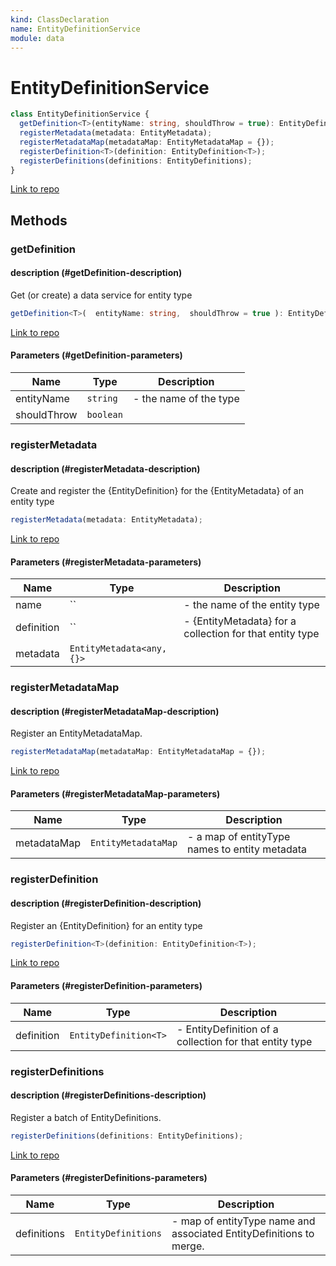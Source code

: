 ```yaml
---
kind: ClassDeclaration
name: EntityDefinitionService
module: data
---
```


# EntityDefinitionService

```ts
class EntityDefinitionService {
  getDefinition<T>(entityName: string, shouldThrow = true): EntityDefinition<T>;
  registerMetadata(metadata: EntityMetadata);
  registerMetadataMap(metadataMap: EntityMetadataMap = {});
  registerDefinition<T>(definition: EntityDefinition<T>);
  registerDefinitions(definitions: EntityDefinitions);
}
```

[Link to repo](https://github.com/ngrx/platform/blob/master/modules/data/src/entity-metadata/entity-definition.service.ts#L15-L108)

## Methods

### getDefinition

#### description (#getDefinition-description)

Get (or create) a data service for entity type

```ts
getDefinition<T>(  entityName: string,  shouldThrow = true ): EntityDefinition<T>;
```

[Link to repo](https://github.com/ngrx/platform/blob/master/modules/data/src/entity-metadata/entity-definition.service.ts#L38-L48)

#### Parameters (#getDefinition-parameters)

| Name        | Type      | Description            |
| ----------- | --------- | ---------------------- |
| entityName  | `string`  | - the name of the type |
| shouldThrow | `boolean` |                        |

### registerMetadata

#### description (#registerMetadata-description)

Create and register the {EntityDefinition} for the {EntityMetadata} of an entity type

```ts
registerMetadata(metadata: EntityMetadata);
```

[Link to repo](https://github.com/ngrx/platform/blob/master/modules/data/src/entity-metadata/entity-definition.service.ts#L60-L65)

#### Parameters (#registerMetadata-parameters)

| Name       | Type                                                          | Description |
| ---------- | ------------------------------------------------------------- | ----------- |
| name       | `` | - the name of the entity type                            |
| definition | `` | - {EntityMetadata} for a collection for that entity type |
| metadata   | `EntityMetadata<any, {}>`                                     |             |

### registerMetadataMap

#### description (#registerMetadataMap-description)

Register an EntityMetadataMap.

```ts
registerMetadataMap(metadataMap: EntityMetadataMap = {});
```

[Link to repo](https://github.com/ngrx/platform/blob/master/modules/data/src/entity-metadata/entity-definition.service.ts#L77-L82)

#### Parameters (#registerMetadataMap-parameters)

| Name        | Type                | Description                                    |
| ----------- | ------------------- | ---------------------------------------------- |
| metadataMap | `EntityMetadataMap` | - a map of entityType names to entity metadata |

### registerDefinition

#### description (#registerDefinition-description)

Register an {EntityDefinition} for an entity type

```ts
registerDefinition<T>(definition: EntityDefinition<T>);
```

[Link to repo](https://github.com/ngrx/platform/blob/master/modules/data/src/entity-metadata/entity-definition.service.ts#L91-L93)

#### Parameters (#registerDefinition-parameters)

| Name       | Type                  | Description                                             |
| ---------- | --------------------- | ------------------------------------------------------- |
| definition | `EntityDefinition<T>` | - EntityDefinition of a collection for that entity type |

### registerDefinitions

#### description (#registerDefinitions-description)

Register a batch of EntityDefinitions.

```ts
registerDefinitions(definitions: EntityDefinitions);
```

[Link to repo](https://github.com/ngrx/platform/blob/master/modules/data/src/entity-metadata/entity-definition.service.ts#L105-L107)

#### Parameters (#registerDefinitions-parameters)

| Name        | Type                | Description                                                         |
| ----------- | ------------------- | ------------------------------------------------------------------- |
| definitions | `EntityDefinitions` | - map of entityType name and associated EntityDefinitions to merge. |
